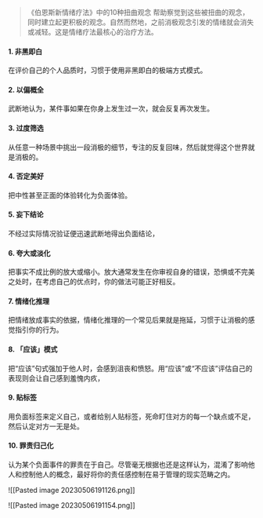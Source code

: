 > 《伯恩斯新情绪疗法》中的10种扭曲观念
> 帮助察觉到这些被扭曲的观念，同时建立起更积极的观念。自然而然地，之前消极观念引发的情绪就会消失或减轻。这是情绪疗法最核心的治疗方法。

#### 1. 非黑即白
在评价自己的个人品质时，习惯于使用非黑即白的极端方式模式。
#### 2. 以偏概全
武断地认为，某件事如果在你身上发生过一次，就会反复再次发生。
#### 3. 过度筛选
从任意一种场景中挑出一段消极的细节，专注的反复回味，然后就觉得这个世界就是消极的。
#### 4. 否定美好
把中性甚至正面的体验转化为负面体验。
#### 5. 妄下结论
不经过实际情况验证便迅速武断地得出负面结论，
#### 6. 夸大或淡化
把事实不成比例的放大或缩小。放大通常发生在你审视自身的错误，恐惧或不完美之处时，在考虑自己的优点时，你的做法可能正好相反。
#### 7. 情绪化推理
把情绪放成事实的依据，情绪化推理的一个常见后果就是拖延，习惯于让消极的感觉指引你的行为。
#### 8. 「应该」模式
把“应该”句式强加于他人时，会感到沮丧和愤怒。用“应该”或“不应该”评估自己的表现则会让自己感到羞愧内疚，
#### 9. 贴标签
用负面标签来定义自己，或者给别人贴标签，死命盯住对方的每一个缺点或不足，然后认定对方一无是处。
#### 10. 罪责归己化
认为某个负面事件的罪责在于自己。尽管毫无根据也还是这样认为，混淆了影响他人和控制他人的概念，最好将你的责任感控制在易于管理的现实范畴之内。

![[Pasted image 20230506191126.png]]

![[Pasted image 20230506191154.png]]
